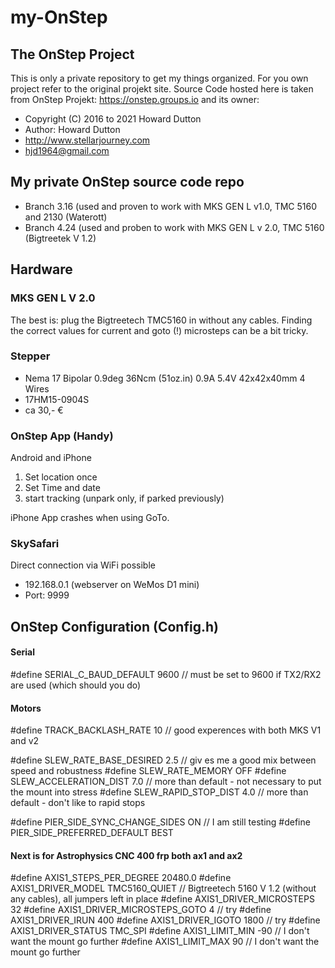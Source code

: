 # my-OnStep
## The OnStep Project

This is only a private repository to get my things organized. For you own project refer to the original projekt site. Source Code hosted here is taken from OnStep Projekt: https://onstep.groups.io and its owner:
 
 * Copyright (C) 2016 to 2021 Howard Dutton
 * Author: Howard Dutton
 * http://www.stellarjourney.com
 * hjd1964@gmail.com


## My private OnStep source code repo

* Branch 3.16 (used and proven to work with MKS GEN L v1.0, TMC 5160 and 2130 (Waterott)
* Branch 4.24 (used and proben to work with MKS GEN L v 2.0, TMC 5160 (Bigtreetek V 1.2)

## Hardware
### MKS GEN L V 2.0
The best is: plug the Bigtreetech TMC5160 in without any cables. Finding the correct values for current and goto (!) microsteps can be a bit tricky.

### Stepper
* Nema 17 Bipolar 0.9deg 36Ncm (51oz.in) 0.9A 5.4V 42x42x40mm 4 Wires 
* 17HM15-0904S
* ca 30,- €

### OnStep App (Handy)

Android and iPhone
1. Set location once
2. Set Time and date
3. start tracking (unpark only, if parked previously)

iPhone App crashes when using GoTo.

### SkySafari

Direct connection via WiFi possible
* 192.168.0.1 (webserver on WeMos D1 mini)
* Port: 9999

## OnStep Configuration (Config.h)
#### Serial 
#define SERIAL_C_BAUD_DEFAULT  9600  //  must be set to 9600 if TX2/RX2 are used (which should you do)


#### Motors
#define TRACK_BACKLASH_RATE    10    //  good experences with both MKS V1 and v2

#define SLEW_RATE_BASE_DESIRED        2.5   // giv es me a good mix between speed and robustness
#define SLEW_RATE_MEMORY              OFF
#define SLEW_ACCELERATION_DIST        7.0   // more than default - not necessary to put the mount into stress
#define SLEW_RAPID_STOP_DIST          4.0   // more than default - don't like to rapid stops

#define PIER_SIDE_SYNC_CHANGE_SIDES   ON    // I am still testing
#define PIER_SIDE_PREFERRED_DEFAULT  BEST

#### Next is for Astrophysics CNC 400 frp both ax1 and ax2
#define AXIS1_STEPS_PER_DEGREE    20480.0
#define AXIS1_DRIVER_MODEL  TMC5160_QUIET   // Bigtreetech 5160 V 1.2 (without any cables), all jumpers left in place
#define AXIS1_DRIVER_MICROSTEPS       32
#define AXIS1_DRIVER_MICROSTEPS_GOTO  4     // try
#define AXIS1_DRIVER_IRUN             400
#define AXIS1_DRIVER_IGOTO           1800   // try
#define AXIS1_DRIVER_STATUS      TMC_SPI
#define AXIS1_LIMIT_MIN              -90    // I don't want the mount go further
#define AXIS1_LIMIT_MAX               90    // I don't want the mount go further









